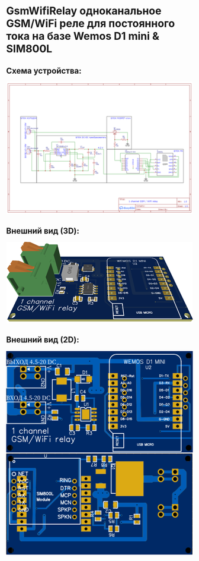 # GsmWifiRelay одноканальное GSM/WiFi реле для постоянного тока на базе Wemos D1 mini & SIM800L
## Схема устройства:
<img src="./schematic.png">

## Внешний вид (3D):
<img src="./preview.png">

## Внешний вид (2D):
<img src="./top.png">
<img src="./bottom.png">